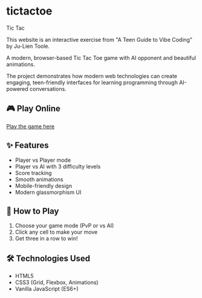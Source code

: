 # tictactoe
Tic Tac 

This website is an interactive exercise from "A Teen Guide to Vibe Coding" by Ju-Lien Toole.

A modern, browser-based Tic Tac Toe game with AI opponent and beautiful animations.

The project demonstrates how modern web technologies can create engaging, teen-friendly interfaces for learning programming through AI-powered conversations.


## 🎮 Play Online
[Play the game here](https://lt000lt.github.io/tictactoe/)

## ✨ Features
- Player vs Player mode
- Player vs AI with 3 difficulty levels
- Score tracking
- Smooth animations
- Mobile-friendly design
- Modern glassmorphism UI

## 🎯 How to Play
1. Choose your game mode (PvP or vs AI)
2. Click any cell to make your move
3. Get three in a row to win!

## 🛠️ Technologies Used
- HTML5
- CSS3 (Grid, Flexbox, Animations)
- Vanilla JavaScript (ES6+)
